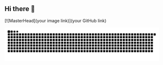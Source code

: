 ## Hi there 👋

[![MasterHead](your image link)](your GitHub link)

<img src="https://raw.githubusercontent.com/liukaiming-alipay/liukaiming-alipay/output/github-contribution-grid-snake.svg" />
